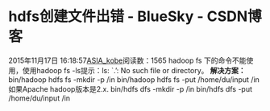 # hdfs创建文件出错 - BlueSky - CSDN博客
2015年11月17日 16:18:57[ASIA_kobe](https://me.csdn.net/ASIA_kobe)阅读数：1565
hadoop fs 下的命令不能使用，使用hadoop fs -ls提示：ls: `.’: No such file or directory。 
**解决方案：**
 bin/hadoop hdfs fs -mkdir -p /in 
  bin/hadoop hdfs fs  -put /home/du/input   /in
如果Apache hadoop版本是2.x. 
  bin/hdfs  dfs  -mkdir -p /in 
  bin/hdfs  dfs   -put /home/du/input   /in
